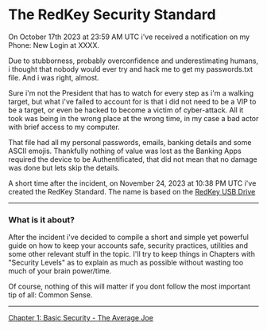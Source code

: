 # The RedKey Security Standard

On October 17th 2023 at 23:59 AM UTC i've received a notification on my Phone: New Login at XXXX.

Due to stubborness, probably overconfidence and underestimating humans, i thought that nobody would ever try and hack me to get my passwords.txt file. And i was right, almost. 

Sure i'm not the President that has to watch for every step as i'm a walking target, but what i've failed to account for is that i did not need to be a VIP to be a target, or even be hacked to become a victim of cyber-attack. All it took was being in the wrong place at the wrong time, in my case a bad actor with brief access to my computer.

That file had all my personal passwords, emails, banking details and some ASCII emojis. Thankfully nothing of value was lost as the Banking Apps required the device to be Authentificated, that did not mean that no damage was done but lets skip the details.

A short time after the incident, on November 24, 2023 at 10:38 PM UTC i've created the RedKey Standard. The name is based on the [RedKey USB Drive](https://redkeyusb.com/)

---
### What is it about?
After the incident i've decided to compile a short and simple yet powerful guide on how to keep your accounts safe, security practices, utilities and some other relevant stuff in the topic. I'll try to keep things in Chapters with "Security Levels" as to explain as much as possible without wasting too much of your brain power/time.

Of course, nothing of this will matter if you dont follow the most important tip of all: Common Sense.

---
[Chapter 1: Basic Security - The Average Joe](chapter1-basic.md)
